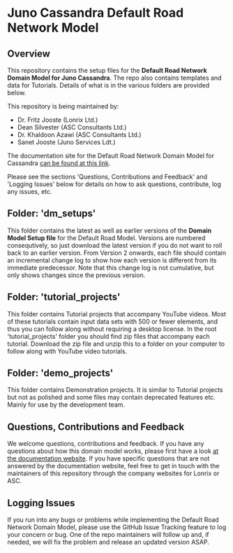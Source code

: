 # Juno Cassandra Default Road Network Model

## Overview
This repository contains the setup files for the **Default Road Network Domain Model for Juno Cassandra**. The repo also contains templates and data for Tutorials. Details of what is in the various folders are provided below.

This repository is being maintained by:

* Dr. Fritz Jooste (Lonrix Ltd.)
* Dean Silvester (ASC Consultants Ltd.)
* Dr. Khaldoon Azawi (ASC Consultants Ltd.)
* Sanet Jooste (Juno Services Ldt.)

The documentation site for the Default Road Network Domain Model for Cassandra [can be found at this link](https://lonrix-limited.github.io/jcass_nzla_models_v2_docs/).

Please see the sections 'Questions, Contributions and Feedback' and 'Logging Issues' below for details on how to ask questions, contribute, log any issues, etc.

## Folder: 'dm_setups'
This folder contains the latest as well as earlier versions of the **Domain Model Setup file** for the Default Road Model. Versions are numbered consequtively, so just download the latest version if you do not want to roll back to an earlier version. From Version 2 onwards, each file should contain an incremental change log to show how each version is different from its immediate predecessor. Note that this change log is not cumulative, but only shows changes since the previous version.

## Folder: 'tutorial_projects'
This folder contains Tutorial projects that accompany YouTube videos. Most of these tutorials contain input data sets with 500 or fewer elements, and thus you can follow along without requiring a desktop license.
In the root 'tutorial_projects' folder you should find zip files that accompany each tutorial. Download the zip file and unzip this to a folder on your computer to follow along with YouTube video tutorials.

## Folder: 'demo_projects'
This folder contains Demonstration projects. It is similar to Tutorial projects but not as polished and some files may contain deprecated features etc. Mainly for use by the development team.

## Questions, Contributions and Feedback
We welcome questions, contributions and feedback. If you have any questions about how this domain model works, please first have a look [at the documentation website](https://lonrix-limited.github.io/jcass_nzla_models_v2_docs/). If you have specific questions that are not answered by the documentation website, feel free to get in touch with the maintainers of this repository through the company websites for Lonrix or ASC. 

## Logging Issues
If you run into any bugs or problems while implementing the Default Road Network Domain Model, please use the GitHub Issue Tracking feature to log your concern or bug. One of the repo maintainers will follow up and, if needed, we will fix the problem and release an updated version ASAP.
